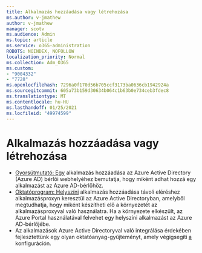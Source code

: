 ```yaml
---
title: Alkalmazás hozzáadása vagy létrehozása
ms.author: v-jmathew
author: v-jmathew
manager: scotv
ms.audience: Admin
ms.topic: article
ms.service: o365-administration
ROBOTS: NOINDEX, NOFOLLOW
localization_priority: Normal
ms.collection: Adm_O365
ms.custom:
- "9004332"
- "7728"
ms.openlocfilehash: 7296a0f170d56b705ccf3173ba0636cb1942924a
ms.sourcegitcommit: 605a73b159d30634b064c1b63b0e734ceb3fdec8
ms.translationtype: MT
ms.contentlocale: hu-HU
ms.lasthandoff: 01/25/2021
ms.locfileid: "49974599"
---
```

# <a name="adding-or-creating-an-application"></a>Alkalmazás hozzáadása vagy létrehozása

- [Gyorsútmutató: Egy](https://docs.microsoft.com/azure/active-directory/manage-apps/add-application-portal) alkalmazás hozzáadása az Azure Active Directory (Azure AD) bérlői webhelyéhez bemutatja, hogy miként adhat hozzá egy alkalmazást az Azure AD-bérlőhöz.
- [Oktatóprogram: Helyszíni](https://docs.microsoft.com/azure/active-directory/manage-apps/application-proxy-add-on-premises-application) alkalmazás hozzáadása távoli eléréshez alkalmazásproxyn keresztül az Azure Active Directoryban, amelyből megtudhatja, hogy miként készítheti elő a környezetét az alkalmazásproxyval való használatra. Ha a környezete elkészült, az Azure Portal használatával felvehet egy helyszíni alkalmazást az Azure AD-bérlőjébe.
- Az alkalmazások Azure Active Directoryval való integrálása érdekében fejlesztettünk egy olyan oktatóanyag-gyűjteményt, amely végigsegíti [a](https://docs.microsoft.com/azure/active-directory/saas-apps/tutorial-list) konfiguráción.
